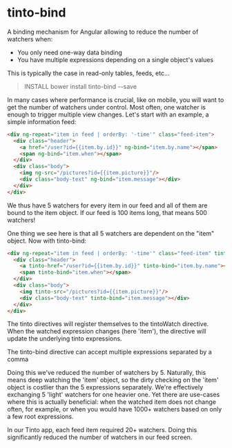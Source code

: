 tinto-bind
==========

A binding mechanism for Angular allowing to reduce the number of watchers when:

* You only need one-way data binding
* You have multiple expressions depending on a single object's values

This is typically the case in read-only tables, feeds, etc...

> INSTALL bower install tinto-bind --save

In many cases where performance is crucial, like on mobile, you will want to get the number of watchers under control. Most often, one watcher is enough to trigger multiple view changes. Let's start with an example, a simple information feed:

```html
<div ng-repeat="item in feed | orderBy: '-time'" class="feed-item">
  <div class="header">
    <a href="/user?id={{item.by.id}}" ng-bind="item.by.name"></span>
    <span ng-bind="item.when"></span>
  </div>
  <div class="body">
    <img ng-src="/pictures?id={{item.picture}}"/>
    <div class="body-text" ng-bind="item.message"></div>
  </div>
</div>
```
We thus have 5 watchers for every item in our feed and all of them are bound to the item object. If our feed is 100 items long, that means 500 watchers!

One thing we see here is that all 5 watchers are dependent on the "item" object. Now with tinto-bind:

```html
<div ng-repeat="item in feed | orderBy: '-time'" class="feed-item" tinto-watch="item">
  <div class="header">
    <a tinto-href="/user?id={{item.by.id}}" tinto-bind="item.by.name"></span>
    <span tinto-bind="item.when"></span>
  </div>
  <div class="body">
    <img tinto-src="/pictures?id={{item.picture}}"/>
    <div class="body-text" tinto-bind="item.message"></div>
  </div>
</div>
```
The tinto directives will register themselves to the tintoWatch directive. When the watched expression changes (here 'item'), the directive will update the underlying tinto expressions.

The tinto-bind directive can accept multiple expressions separated by a comma

Doing this we've reduced the number of watchers by 5. Naturally, this means deep watching the 'item' object, so the dirty checking on the 'item' object is costlier than the 5 expressions separately. We're effectively exchanging 5 'light' watchers for one heavier one. Yet there are use-cases where this is actually beneficial: when the watched item does not change often, for example, or when you would have 1000+ watchers based on only a few root expressions.

In our Tinto app, each feed item required 20+ watchers. Doing this significantly reduced the number of watchers in our feed screen. 

